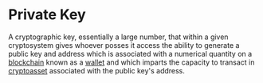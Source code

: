 # Private Key
A cryptographic key, essentially a large number, that within a given cryptosystem gives whoever posses it access the ability to generate a public key and address which is associated with a numerical quantity on a [blockchain](blockchain.md) known as a [wallet](wallet.md) and which imparts the capacity to transact in [cryptoasset](cryptoasset.md) associated with the public key's address. 